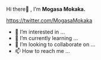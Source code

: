 Hi there👋 , I’m **Mogasa Mokaka.**

https://twitter.com/MogasaMokaka


- 👀 I’m interested in ...
- 🌱 I’m currently learning ...
- 💞️ I’m looking to collaborate on ...
- 📫 How to reach me ...

<!---
MogasaMokaka/MogasaMokaka is a ✨ special ✨ repository because its `README.md` (this file) appears on your GitHub profile.
You can click the Preview link to take a look at your changes.
--->
